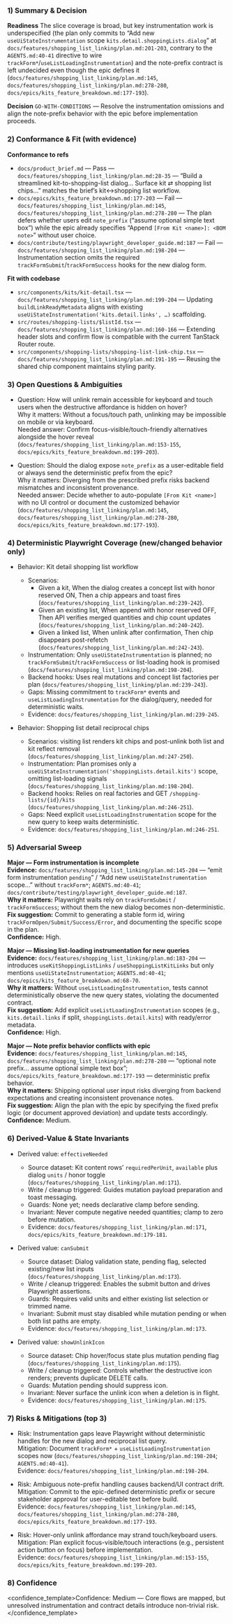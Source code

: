 ### 1) Summary & Decision
**Readiness**
The slice coverage is broad, but key instrumentation work is underspecified (the plan only commits to “Add new `useUiStateInstrumentation` scope `kits.detail.shoppingLists.dialog`” at `docs/features/shopping_list_linking/plan.md:201-203`, contrary to the `AGENTS.md:40-41` directive to wire `trackForm*`/`useListLoadingInstrumentation`) and the note-prefix contract is left undecided even though the epic defines it (`docs/features/shopping_list_linking/plan.md:145`, `docs/features/shopping_list_linking/plan.md:278-280`, `docs/epics/kits_feature_breakdown.md:177-193`).

**Decision**
`GO-WITH-CONDITIONS` — Resolve the instrumentation omissions and align the note-prefix behavior with the epic before implementation proceeds.

### 2) Conformance & Fit (with evidence)
**Conformance to refs**
- `docs/product_brief.md` — Pass — `docs/features/shopping_list_linking/plan.md:28-35` — “Build a streamlined kit-to-shopping-list dialog… Surface kit ⇄ shopping list chips…” matches the brief’s kit↔shopping list workflow.
- `docs/epics/kits_feature_breakdown.md:177-203` — Fail — `docs/features/shopping_list_linking/plan.md:145`, `docs/features/shopping_list_linking/plan.md:278-280` — The plan defers whether users edit `note_prefix` (“assume optional simple text box”) while the epic already specifies “Append `[From Kit <name>]: <BOM note>`” without user choice.
- `docs/contribute/testing/playwright_developer_guide.md:187` — Fail — `docs/features/shopping_list_linking/plan.md:198-204` — Instrumentation section omits the required `trackFormSubmit`/`trackFormSuccess` hooks for the new dialog form.

**Fit with codebase**
- `src/components/kits/kit-detail.tsx` — `docs/features/shopping_list_linking/plan.md:199-204` — Updating `buildLinkReadyMetadata` aligns with existing `useUiStateInstrumentation('kits.detail.links', …)` scaffolding.
- `src/routes/shopping-lists/$listId.tsx` — `docs/features/shopping_list_linking/plan.md:160-166` — Extending header slots and confirm flow is compatible with the current TanStack Router route.
- `src/components/shopping-lists/shopping-list-link-chip.tsx` — `docs/features/shopping_list_linking/plan.md:191-195` — Reusing the shared chip component maintains styling parity.

### 3) Open Questions & Ambiguities
- Question: How will unlink remain accessible for keyboard and touch users when the destructive affordance is hidden on hover?  
  Why it matters: Without a focus/touch path, unlinking may be impossible on mobile or via keyboard.  
  Needed answer: Confirm focus-visible/touch-friendly alternatives alongside the hover reveal (`docs/features/shopping_list_linking/plan.md:153-155`, `docs/epics/kits_feature_breakdown.md:199-203`).

- Question: Should the dialog expose `note_prefix` as a user-editable field or always send the deterministic prefix from the epic?  
  Why it matters: Diverging from the prescribed prefix risks backend mismatches and inconsistent provenance.  
  Needed answer: Decide whether to auto-populate `[From Kit <name>]` with no UI control or document the customized behavior (`docs/features/shopping_list_linking/plan.md:145`, `docs/features/shopping_list_linking/plan.md:278-280`, `docs/epics/kits_feature_breakdown.md:177-193`).

### 4) Deterministic Playwright Coverage (new/changed behavior only)
- Behavior: Kit detail shopping list workflow  
  - Scenarios:  
    - Given a kit, When the dialog creates a concept list with honor reserved ON, Then a chip appears and toast fires (`docs/features/shopping_list_linking/plan.md:239-242`).  
    - Given an existing list, When append with honor reserved OFF, Then API verifies merged quantities and chip count updates (`docs/features/shopping_list_linking/plan.md:240-242`).  
    - Given a linked list, When unlink after confirmation, Then chip disappears post-refetch (`docs/features/shopping_list_linking/plan.md:242-243`).  
  - Instrumentation: Only `useUiStateInstrumentation` is planned; no `trackFormSubmit`/`trackFormSuccess` or list-loading hook is promised (`docs/features/shopping_list_linking/plan.md:198-204`).  
  - Backend hooks: Uses real mutations and concept list factories per plan (`docs/features/shopping_list_linking/plan.md:239-243`).  
  - Gaps: Missing commitment to `trackForm*` events and `useListLoadingInstrumentation` for the dialog/query, needed for deterministic waits.  
  - Evidence: `docs/features/shopping_list_linking/plan.md:239-245`.

- Behavior: Shopping list detail reciprocal chips  
  - Scenarios: visiting list renders kit chips and post-unlink both list and kit reflect removal (`docs/features/shopping_list_linking/plan.md:247-250`).  
  - Instrumentation: Plan promises only a `useUiStateInstrumentation('shoppingLists.detail.kits')` scope, omitting list-loading signals (`docs/features/shopping_list_linking/plan.md:198-204`).  
  - Backend hooks: Relies on real factories and GET `/shopping-lists/{id}/kits` (`docs/features/shopping_list_linking/plan.md:246-251`).  
  - Gaps: Need explicit `useListLoadingInstrumentation` scope for the new query to keep waits deterministic.  
  - Evidence: `docs/features/shopping_list_linking/plan.md:246-251`.

### 5) Adversarial Sweep
**Major — Form instrumentation is incomplete**  
**Evidence:** `docs/features/shopping_list_linking/plan.md:145-204` — “emit form instrumentation `pending`” / “Add new `useUiStateInstrumentation` scope…” without `trackForm*`; `AGENTS.md:40-41`; `docs/contribute/testing/playwright_developer_guide.md:187`.  
**Why it matters:** Playwright waits rely on `trackFormSubmit` / `trackFormSuccess`; without them the new dialog becomes non-deterministic.  
**Fix suggestion:** Commit to generating a stable form id, wiring `trackFormOpen/Submit/Success/Error`, and documenting the specific scope in the plan.  
**Confidence:** High.

**Major — Missing list-loading instrumentation for new queries**  
**Evidence:** `docs/features/shopping_list_linking/plan.md:183-204` — introduces `useKitShoppingListLinks` / `useShoppingListKitLinks` but only mentions `useUiStateInstrumentation`; `AGENTS.md:40-41`; `docs/epics/kits_feature_breakdown.md:68-70`.  
**Why it matters:** Without `useListLoadingInstrumentation`, tests cannot deterministically observe the new query states, violating the documented contract.  
**Fix suggestion:** Add explicit `useListLoadingInstrumentation` scopes (e.g., `kits.detail.links` if split, `shoppingLists.detail.kits`) with ready/error metadata.  
**Confidence:** High.

**Major — Note prefix behavior conflicts with epic**  
**Evidence:** `docs/features/shopping_list_linking/plan.md:145`, `docs/features/shopping_list_linking/plan.md:278-280` — “optional note prefix… assume optional simple text box”; `docs/epics/kits_feature_breakdown.md:177-193` — deterministic prefix behavior.  
**Why it matters:** Shipping optional user input risks diverging from backend expectations and creating inconsistent provenance notes.  
**Fix suggestion:** Align the plan with the epic by specifying the fixed prefix logic (or document approved deviation) and update tests accordingly.  
**Confidence:** Medium.

### 6) Derived-Value & State Invariants
- Derived value: `effectiveNeeded`  
  - Source dataset: Kit content rows’ `requiredPerUnit`, `available` plus dialog `units` / honor toggle (`docs/features/shopping_list_linking/plan.md:171`).  
  - Write / cleanup triggered: Guides mutation payload preparation and toast messaging.  
  - Guards: None yet; needs declarative clamp before sending.  
  - Invariant: Never compute negative needed quantities; clamp to zero before mutation.  
  - Evidence: `docs/features/shopping_list_linking/plan.md:171`, `docs/epics/kits_feature_breakdown.md:179-181`.

- Derived value: `canSubmit`  
  - Source dataset: Dialog validation state, pending flag, selected existing/new list inputs (`docs/features/shopping_list_linking/plan.md:173`).  
  - Write / cleanup triggered: Enables the submit button and drives Playwright assertions.  
  - Guards: Requires valid units and either existing list selection or trimmed name.  
  - Invariant: Submit must stay disabled while mutation pending or when both list paths are empty.  
  - Evidence: `docs/features/shopping_list_linking/plan.md:173`.

- Derived value: `showUnlinkIcon`  
  - Source dataset: Chip hover/focus state plus mutation pending flag (`docs/features/shopping_list_linking/plan.md:175`).  
  - Write / cleanup triggered: Controls whether the destructive icon renders; prevents duplicate DELETE calls.  
  - Guards: Mutation pending should suppress icon.  
  - Invariant: Never surface the unlink icon when a deletion is in flight.  
  - Evidence: `docs/features/shopping_list_linking/plan.md:175`.

### 7) Risks & Mitigations (top 3)
- Risk: Instrumentation gaps leave Playwright without deterministic handles for the new dialog and reciprocal list query.  
  Mitigation: Document `trackForm*` + `useListLoadingInstrumentation` scopes now (`docs/features/shopping_list_linking/plan.md:198-204`; `AGENTS.md:40-41`).  
  Evidence: `docs/features/shopping_list_linking/plan.md:198-204`.

- Risk: Ambiguous note-prefix handling causes backend/UI contract drift.  
  Mitigation: Commit to the epic-defined deterministic prefix or secure stakeholder approval for user-editable text before build.  
  Evidence: `docs/features/shopping_list_linking/plan.md:145`, `docs/features/shopping_list_linking/plan.md:278-280`, `docs/epics/kits_feature_breakdown.md:177-193`.

- Risk: Hover-only unlink affordance may strand touch/keyboard users.  
  Mitigation: Plan explicit focus-visible/touch interactions (e.g., persistent action button on focus) before implementation.  
  Evidence: `docs/features/shopping_list_linking/plan.md:153-155`, `docs/epics/kits_feature_breakdown.md:199-203`.

### 8) Confidence
<confidence_template>Confidence: Medium — Core flows are mapped, but unresolved instrumentation and contract details introduce non-trivial risk.</confidence_template>
